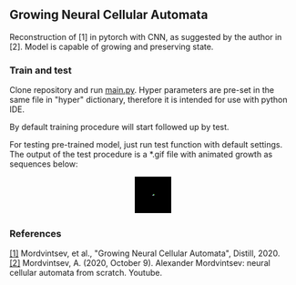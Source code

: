 <h2>Growing Neural Cellular Automata</h2>

Reconstruction of [1] in pytorch with CNN, as suggested by the author in [2].
Model is capable of growing and preserving state.

<h3>Train and test</h3>

Clone repository and run [main.py](https://github.com/Sergo2020/Neural_Automata_pytorch/blob/master/main.py). Hyper parameters are pre-set in the same file in "hyper" dictionary,
therefore it is intended for use with python IDE. 

By default training procedure will start followed up by test.

For testing pre-trained model, just run test function with default settings. The output of the test procedure is a *.gif file with animated growth as sequences below:

<p align="center">
<img width="64" height="64" src="https://github.com/Sergo2020/Neural_Automata_pytorch/blob/master/results/output_gif.gif">
</p>
<h3>References</h3>

[[1]](https://distill.pub/2020/growing-ca/) Mordvintsev, et al., "Growing Neural Cellular Automata", Distill, 2020.  
[[2]](https://www.youtube.com/watch?v=kA7_LGjen7o&t=1095s&ab_channel=ODSAIGlobalODSAIGlobal) Mordvintsev, A. (2020, October 9). Alexander Mordvintsev: neural cellular automata from scratch. Youtube. 
